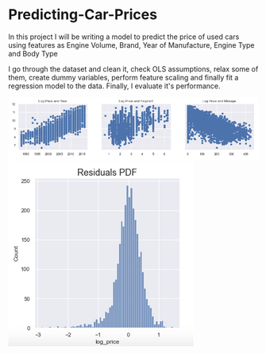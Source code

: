 # Predicting-Car-Prices
In this project I will be writing a model to predict the price of used cars using features as Engine Volume, Brand, Year of Manufacture, Engine Type and Body Type

I go through the dataset and clean it, check  OLS assumptions, relax some of them, create dummy variables, perform feature scaling and finally fit a regression model to the data.
Finally, I evaluate it's performance.


<img src='https://github.com/ErnestAsena/Predicting-Car-Prices/blob/main/Images/Screenshot%202021-11-10%20at%2012.45.28.png'>

<img src='https://github.com/ErnestAsena/Predicting-Car-Prices/blob/main/Images/Screenshot%202021-11-10%20at%2012.46.15.png'>
